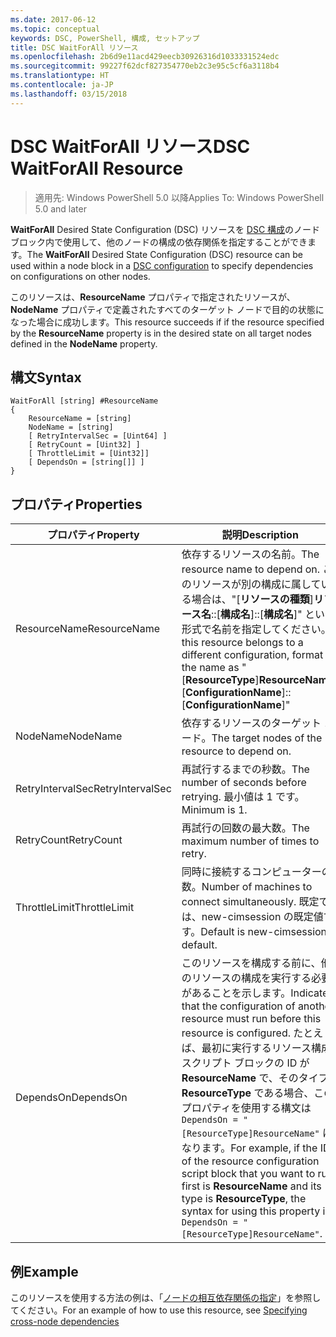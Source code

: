 ```yaml
---
ms.date: 2017-06-12
ms.topic: conceptual
keywords: DSC, PowerShell, 構成, セットアップ
title: DSC WaitForAll リソース
ms.openlocfilehash: 2b6d9e11acd429eecb30926316d1033331524edc
ms.sourcegitcommit: 99227f62dcf827354770eb2c3e95c5cf6a3118b4
ms.translationtype: HT
ms.contentlocale: ja-JP
ms.lasthandoff: 03/15/2018
---
```

# <a name="dsc-waitforall-resource"></a><span data-ttu-id="b7c25-103">DSC WaitForAll リソース</span><span class="sxs-lookup"><span data-stu-id="b7c25-103">DSC WaitForAll Resource</span></span>

> <span data-ttu-id="b7c25-104">適用先: Windows PowerShell 5.0 以降</span><span class="sxs-lookup"><span data-stu-id="b7c25-104">Applies To: Windows PowerShell 5.0 and later</span></span>

<span data-ttu-id="b7c25-105">**WaitForAll** Desired State Configuration (DSC) リソースを [DSC 構成](configurations.md)のノード ブロック内で使用して、他のノードの構成の依存関係を指定することができます。</span><span class="sxs-lookup"><span data-stu-id="b7c25-105">The **WaitForAll** Desired State Configuration (DSC) resource can be used within a node block in a [DSC configuration](configurations.md) to specify dependencies on configurations on other nodes.</span></span>

<span data-ttu-id="b7c25-106">このリソースは、**ResourceName** プロパティで指定されたリソースが、 **NodeName** プロパティで定義されたすべてのターゲット ノードで目的の状態になった場合に成功します。</span><span class="sxs-lookup"><span data-stu-id="b7c25-106">This resource succeeds if if the resource specified by the **ResourceName** property is in the desired state on all target nodes defined in the **NodeName** property.</span></span>


## <a name="syntax"></a><span data-ttu-id="b7c25-107">構文</span><span class="sxs-lookup"><span data-stu-id="b7c25-107">Syntax</span></span>

```
WaitForAll [string] #ResourceName
{
    ResourceName = [string]
    NodeName = [string]
    [ RetryIntervalSec = [Uint64] ]
    [ RetryCount = [Uint32] ] 
    [ ThrottleLimit = [Uint32]]
    [ DependsOn = [string[]] ]
}
```

## <a name="properties"></a><span data-ttu-id="b7c25-108">プロパティ</span><span class="sxs-lookup"><span data-stu-id="b7c25-108">Properties</span></span>

|  <span data-ttu-id="b7c25-109">プロパティ</span><span class="sxs-lookup"><span data-stu-id="b7c25-109">Property</span></span>  |  <span data-ttu-id="b7c25-110">説明</span><span class="sxs-lookup"><span data-stu-id="b7c25-110">Description</span></span>   | 
|---|---| 
| <span data-ttu-id="b7c25-111">ResourceName</span><span class="sxs-lookup"><span data-stu-id="b7c25-111">ResourceName</span></span>| <span data-ttu-id="b7c25-112">依存するリソースの名前。</span><span class="sxs-lookup"><span data-stu-id="b7c25-112">The resource name to depend on.</span></span> <span data-ttu-id="b7c25-113">このリソースが別の構成に属している場合は、"[__リソースの種類__]__リソース名__::[__構成名__]::[__構成名__]" という形式で名前を指定してください。</span><span class="sxs-lookup"><span data-stu-id="b7c25-113">If this resource belongs to a different configuration, format the name as "[__ResourceType__]__ResourceName__::[__ConfigurationName__]::[__ConfigurationName__]"</span></span>| 
| <span data-ttu-id="b7c25-114">NodeName</span><span class="sxs-lookup"><span data-stu-id="b7c25-114">NodeName</span></span>| <span data-ttu-id="b7c25-115">依存するリソースのターゲット ノード。</span><span class="sxs-lookup"><span data-stu-id="b7c25-115">The target nodes of the resource to depend on.</span></span>| 
| <span data-ttu-id="b7c25-116">RetryIntervalSec</span><span class="sxs-lookup"><span data-stu-id="b7c25-116">RetryIntervalSec</span></span>| <span data-ttu-id="b7c25-117">再試行するまでの秒数。</span><span class="sxs-lookup"><span data-stu-id="b7c25-117">The number of seconds before retrying.</span></span> <span data-ttu-id="b7c25-118">最小値は 1 です。</span><span class="sxs-lookup"><span data-stu-id="b7c25-118">Minimum is 1.</span></span>| 
| <span data-ttu-id="b7c25-119">RetryCount</span><span class="sxs-lookup"><span data-stu-id="b7c25-119">RetryCount</span></span>| <span data-ttu-id="b7c25-120">再試行の回数の最大数。</span><span class="sxs-lookup"><span data-stu-id="b7c25-120">The maximum number of times to retry.</span></span>| 
| <span data-ttu-id="b7c25-121">ThrottleLimit</span><span class="sxs-lookup"><span data-stu-id="b7c25-121">ThrottleLimit</span></span>| <span data-ttu-id="b7c25-122">同時に接続するコンピューターの数。</span><span class="sxs-lookup"><span data-stu-id="b7c25-122">Number of machines to connect simultaneously.</span></span> <span data-ttu-id="b7c25-123">既定では、new-cimsession の既定値です。</span><span class="sxs-lookup"><span data-stu-id="b7c25-123">Default is new-cimsession default.</span></span>| 
| <span data-ttu-id="b7c25-124">DependsOn</span><span class="sxs-lookup"><span data-stu-id="b7c25-124">DependsOn</span></span> | <span data-ttu-id="b7c25-125">このリソースを構成する前に、他のリソースの構成を実行する必要があることを示します。</span><span class="sxs-lookup"><span data-stu-id="b7c25-125">Indicates that the configuration of another resource must run before this resource is configured.</span></span> <span data-ttu-id="b7c25-126">たとえば、最初に実行するリソース構成スクリプト ブロックの ID が __ResourceName__ で、そのタイプが __ResourceType__ である場合、このプロパティを使用する構文は `DependsOn = "[ResourceType]ResourceName"` になります。</span><span class="sxs-lookup"><span data-stu-id="b7c25-126">For example, if the ID of the resource configuration script block that you want to run first is __ResourceName__ and its type is __ResourceType__, the syntax for using this property is `DependsOn = "[ResourceType]ResourceName"`.</span></span>|


## <a name="example"></a><span data-ttu-id="b7c25-127">例</span><span class="sxs-lookup"><span data-stu-id="b7c25-127">Example</span></span>

<span data-ttu-id="b7c25-128">このリソースを使用する方法の例は、「[ノードの相互依存関係の指定](crossNodeDependencies.md)」を参照してください。</span><span class="sxs-lookup"><span data-stu-id="b7c25-128">For an example of how to use this resource, see [Specifying cross-node dependencies](crossNodeDependencies.md)</span></span>

